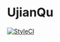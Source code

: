 # UjianQu

[![StyleCI](https://github.styleci.io/repos/165168411/shield?branch=master)](https://github.styleci.io/repos/165168411)
